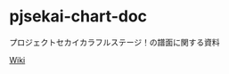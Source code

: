# pjsekai-chart-doc
プロジェクトセカイカラフルステージ！の譜面に関する資料

[Wiki](https://github.com/PurplePalette/pjsekai-chart-doc/wiki)
